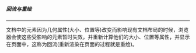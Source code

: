 ##### 回流与重绘
---

文档中的元素因为几何属性(大小、位置等)改变而影响现有文档布局的时候，浏览器会使这些受影响的元素暂时失效，并重新计算他们的大小、位置等属性，并显示在页面中，这称为回流(重新渲染在页面的过程就是重绘)。